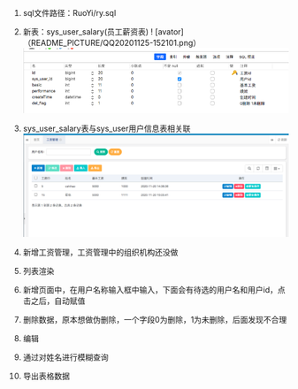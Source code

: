 1. sql文件路径：RuoYi/ry.sql
2. 新表：sys_user_salary(员工薪资表)
! [avator]（README_PICTURE/QQ20201125-152101.png）
![binaryTree](https://github.com/12138-java/rouyi-springboot/blob/master/README_PICTURE/QQ20201125-152101.png "binaryTree")
3. sys_user_salary表与sys_user用户信息表相关联
![binaryTree](https://github.com/12138-java/rouyi-springboot/blob/master/README_PICTURE/QQ20201125-154230.png "binaryTree")
4. 新增工资管理，工资管理中的组织机构还没做
5. 列表渲染

6. 新增页面中，在用户名称输入框中输入，下面会有待选的用户名和用户id，点击之后，自动赋值
7. 删除数据，原本想做伪删除，一个字段0为删除，1为未删除，后面发现不合理
8. 编辑
9. 通过对姓名进行模糊查询
10. 导出表格数据